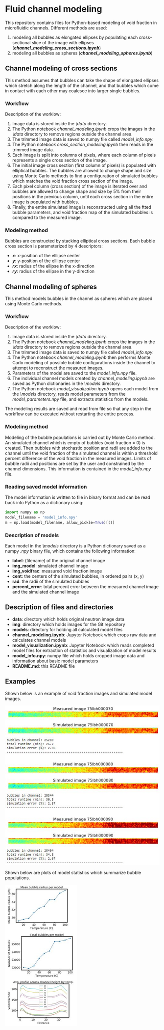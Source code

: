 # Fluid channel modeling

This repository contains files for Python-based modeling of void fraction in microfluidic channels. Different methods are used:

1. modeling all bubbles as elongated ellipses by populating each cross-sectional slice of the image with ellipses (**_channel_modeling_cross_sections.ipynb_**)
2. modeling all bubbles as spheres (**_channel_modeling_spheres.ipynb_**)


## Channel modeling of cross sections

This method assumes that bubbles can take the shape of elongated ellipses which stretch along the length of the channel, and that bubbles which come in contact with each other may coalesce into larger single bubbles. 

### Workflow

Description of the worklow:

1. Image data is stored inside the *\data* directory.
2. The Python notebook *channel_modeling.ipynb* crops the images in the *\data* directory to remove regions outside the channel area.
3. The trimmed image data is saved to numpy file called *model_info.npy*.
4. The Python notebook *cross_section_modeling.ipynb* then reads in the trimmed image data.
5. Each image is split into columns of pixels, where each column of pixels represents a single cross section of the image.
6. The initial image cross section (first column of pixels) is populated with elliptical bubbles. The bubbles are allowed to change shape and size using Monte Carlo methods to find a configuration of simulated bubbles which matches the void fraction cross section of the image.
7. Each pixel column (cross section) of the image is iterated over and bubbles are allowed to change shape and size by 5% from their positions in the previous column, until each cross section in the entire image is populated with bubbles.
8. Finally, the entire simulated image is reconstructed using all the ftted bubble parameters, and void fraction map of the simulated bubbles is compared to the measured image.

### Modeling method

Bubbles are constructed by stacking elliptical cross sections. Each bubble cross section is parameterized by 4 descriptors:
* **_x_**: x-position of the elllipse center
* **_y_**: y-position of the elllipse center
* **_rx_**: radius of the ellipse in the x-direction
* **_ry_**: radius of the ellipse in the y-direction









## Channel modeling of spheres

This method models bubbles in the channel as spheres which are placed using Monte Carlo methods.

### Workflow

Description of the worklow:

1. Image data is stored inside the *\data* directory.
2. The Python notebook *channel_modeling.ipynb* crops the images in the *\data* directory to remove regions outside the channel area.
3. The trimmed image data is saved to numpy file called *model_info.npy*.
4. The Python notebook *channel_modeling.ipynb* then performs Monte Carlo modeling of possible bubble configurations inside the channel to attempt to reconstruct the measured images.
5. Parameters of the model are saved to the *model_info.npy* file.
5. The individual channel models created by *channel_modeling.ipynb* are saved as Python dictionaries in the *\models* directory.
6. The Python notebook *model_visualization.ipynb* opens each model from the *\models* directory, reads model parameters from the *model_parameters.npy* file, and extracts statistics from the models.

The modeling results are saved and read from file so that any step in the workflow can be executed without restarting the entire process.

### Modeling method

Modeling of the bubble populations is carried out by Monte Carlo method. An simulated channel which is empty of bubbles (void fraction = 0) is created. Then bubbles with stochastic position and radii are added to the channel until the void fraction of the simulated channel is within a threshold percent difference of the void fraction in the measured images. Limits of bubble radii and positions are set by the user and constrained by the channel dimensions. This information is contained in the *model_info.npy* file.


### Reading saved model information

The model information is written to file in binary format and can be read back into Python as a dictionary using:
```python
import numpy as np
model_filename = 'model_info.npy'
m = np.load(model_filename, allow_pickle=True)[()]
```


### Description of models

Each model in the *\models* directory is a Python dictionary saved as a numpy *.npy* binary file, which contains the following information:
* **label**: (filename) of the original channel image
* **img_model**: simulated channel image
* **img_voidfrac**: measured void fraction image
* **cent**: the centers of the simulated bubbles, in ordered pairs (x, y)
* **rad**: the radii of the simulated bubbles
* **percent_error**: total percent error between the measured channel image and the simulated channel image


## Description of files and directories

* **data**: directory which holds original neutron image data
* **img**: directory which holds images for the Git repository
* **models**: directory for holding all calculated model files
* **channel_modeling.ipynb**: Jupyter Notebook which crops raw data and calculates channel models
* **model_visualization.ipynb**: Jupyter Notebook which reads completed model files for extraction of statistics and visualization of model results
* **model_info.npy**: numpy file which holds cropped image data and information about basic model parameters
* **README.md**: this README file



## Examples
Shown below is an example of void fraction images and simulated model images.


![Example of channel images and models](./img/example_models.JPG)


Shown below are plots of model statistics which summarize bubble populations.


![Example of bubble statistics](./img/stats.JPG)
